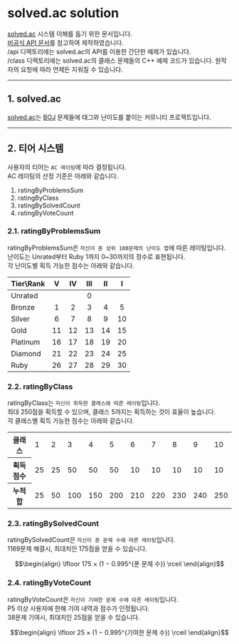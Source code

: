 # solved.ac solution
[solved.ac](https://solved.ac) 시스템 이해를 돕기 위한 문서입니다.   
[비공식 API 문서](https://solvedac.github.io/unofficial-documentation/#/)를 참고하여 제작하였습니다.   
/api 디렉토리에는 solved.ac의 API를 이용한 간단한 예제가 있습니다.   
/class 디렉토리에는 solved.ac의 클래스 문제들의 C++ 예제 코드가 있습니다.
원작자의 요청에 따라 언제든 지워질 수 있습니다.

---
## 1. solved.ac
[solved.ac](https://solved.ac)는 [BOJ](https://acmicpc.net) 문제들에 태그와 난이도를 붙이는 커뮤니티 프로젝트입니다.

---
## 2. 티어 시스템
사용자의 티어는 `AC 레이팅`에 따라 결정됩니다.   
AC 레이팅의 산정 기준은 아래와 같습니다.

1. ratingByProblemsSum
2. ratingByClass
3. ratingBySolvedCount
4. ratingByVoteCount

### 2.1. ratingByProblemsSum
ratingByProblemsSum은 `자신이 푼 상위 100문제의 난이도 합`에 따른 레이팅입니다.   
난이도는 Unrated부터 Ruby 1까지 0~30까지의 정수로 표현됩니다.   
각 난이도별 획득 가능한 점수는 아래와 같습니다.

<table>
  <thead>
    <tr>
      <th>Tier\Rank</th>
      <th>V</th>
      <th>IV</th>
      <th>III</th>
      <th>II</th>
      <th>I</th>
    </tr>
  </thead>
  <tbody>
    <tr>
      <td>Unrated</td>
      <td colspan="5" align="center">0</td>
    </tr>
    <tr>
      <td>Bronze</td>
      <td align="center">1</td>
      <td align="center">2</td>
      <td align="center">3</td>
      <td align="center">4</td>
      <td align="center">5</td>
    </tr>
    <tr> 
      <td>Silver</td>
      <td align="center">6</td>
      <td align="center">7</td>
      <td align="center">8</td>
      <td align="center">9</td>
      <td align="center">10</td>
    </tr>
    <tr>
      <td>Gold</td>
      <td align="center">11</td>
      <td align="center">12</td>
      <td align="center">13</td>
      <td align="center">14</td>
      <td align="center">15</td>
    </tr>
    <tr>
      <td>Platinum</td>
      <td align="center">16</td>
      <td align="center">17</td>
      <td align="center">18</td>
      <td align="center">19</td>
      <td align="center">20</td>
    </tr>
    <tr>
      <td>Diamond</td>
      <td align="center">21</td>
      <td align="center">22</td>
      <td align="center">23</td>
      <td align="center">24</td>
      <td align="center">25</td>
    </tr>
    <tr>
      <td>Ruby</td>
      <td align="center">26</td>
      <td align="center">27</td>
      <td align="center">28</td>
      <td align="center">29</td>
      <td align="center">30</td>
    </tr>
  </tbody>
</table>

### 2.2. ratingByClass
ratingByClass는 `자신이 취득한 클래스에 따른 레이팅`입니다.   
최대 250점을 획득할 수 있으며, 클래스 5까지는 획득하는 것이 효율이 높습니다.   
각 클래스별 획득 가능한 점수는 아래와 같습니다.

<table>
  <tbody>
    <tr>
      <th>클래스</th>
      <td>1</td>
      <td>2</td>
      <td>3</td>
      <td>4</td>
      <td>5</td>
      <td>6</td>
      <td>7</td>
      <td>8</td>
      <td>9</td>
      <td>10</td>
    </tr>
    <tr>
      <th>획득 점수</th>
      <td>25</td>
      <td>25</td>
      <td>50</td>
      <td>50</td>
      <td>50</td>
      <td>10</td>
      <td>10</td>
      <td>10</td>
      <td>10</td>
      <td>10</td>
    </tr>
    <tr>
      <th>누적합</th>
      <td>25</td>
      <td>50</td>
      <td>100</td>
      <td>150</td>
      <td>200</td>
      <td>210</td>
      <td>220</td>
      <td>230</td>
      <td>240</td>
      <td>250</td>
    </tr>
  </tbody>
</table>

### 2.3. ratingBySolvedCount
ratingBySolvedCount은 `자신이 푼 문제 수에 따른 레이팅`입니다.   
1169문제 해결시, 최대치인 175점을 얻을 수 있습니다.

```math
\begin{align}
\lfloor 175 × (1 − 0.995^{푼 문제 수}) \rceil
\end{align}
```

### 2.4. ratingByVoteCount
ratingByVoteCount은 `자신이 기여한 문제 수에 따른 레이팅`입니다.   
P5 이상 사용자에 한해 기여 내역과 점수가 인정됩니다.   
38문제 기여시, 최대치인 25점을 얻을 수 있습니다.

```math
\begin{align}
\lfloor 25 × (1 − 0.995^{기여한 문제 수}) \rceil
\end{align}
```
